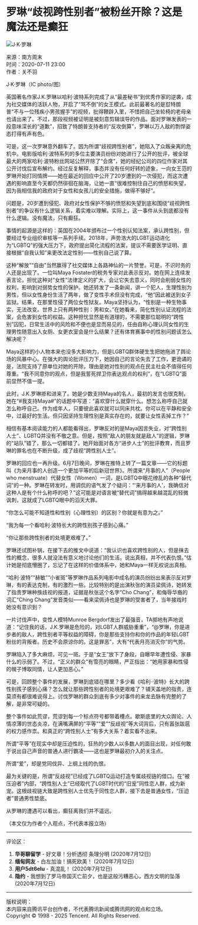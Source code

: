 # 罗琳“歧视跨性别者”被粉丝开除？这是魔法还是癫狂

![J·K·罗琳](https://inews.gtimg.com/newsapp_bt/0/0122113249149_5991/0)

来源：南方周末  
时间：2020-07-11 23:00  
作者：关不羽  

J·K·罗琳（IC photo/图）

英国著名作家J.K.罗琳以哈利·波特系列完成了从“最差秘书”到优秀作家的逆袭，成为社交媒体的活跃人物，开启了“骂不倒”的女王模式。此前最著名的是怼特朗普“不与一位残疾小男孩握手”的视频，批得鞭辟入里，不惜把自己坐轮椅的老母亲也请出来了。不过，那段视频被证明是被刻意剪辑误导的作品。面对罗琳发表的一段意味深长的“道歉”，招致了特朗普支持者的“反攻倒算”，罗琳以万人敌的剽悍姿态打得有声有色。

可是，这一次罗琳意外翻车了。因为所谓“歧视跨性别者”，她陷入了众叛亲离的危机中。电影版哈利·波特系列的多位主要演员纷纷对她进行了公开的批评，被全球最大的两家哈利·波特粉丝网站公然开除了“会席”，她的经纪公司的四位作家对其公开讨伐后宣布解约。经过反复解释，事态并没有任何好转的迹象，一向女王范的罗琳开始打同情牌——她在最近的回应中公开了20岁遭到的一次侵犯，而这次遭遇的影响直至今天都仍然徘徊在脑海，让她一直“很难控制住自己的愤怒和失望，因为我相信我的政府对于女性和女孩儿的安全措施，做得不够好”。

问题是，20岁遭到侵犯、政府对女性保护不够的愤怒和失望到底和围绕“歧视跨性别者”的争议有什么逻辑关系，着实难以理解。实际上，这一事件从头到底都没有什么逻辑。没有魔法，只有癫狂。

事情的起源是这样的：英国在2004年颁布过一个性别认知法案，承认跨性别，但要经过专业组织审核等一系列手续。2018年，声势浩大的LGBT运动进化为“LGBTQ”的强大压力下，政府提出简化流程的法案，提议不需要医学证明、直接根据“自我认知”来更改法定性别——性别自己说了算。

这种“解放”“自由”当然赢得了社交媒体上各路神仙的一片赞誉。可是，不识时务的人还是出现了。一位叫Maya Fostater的税务专家对此表示反对。她在网上连续发表言论，担忧这种对“女性”法律定义的扩大，会让它失去意义，同时会削弱女性的权利，影响到对弱势女性的保护。她还转发了一条新闻，讲一个犯人，生理性别为男性，但以女性身份生活了两年，做了变性手术但没有完成，“他”因此被送到女子监狱。结果，在那里性侵了两位女性狱友。Maya坚持认为，“性别是一种生物事实，无法改变。世界上只有两种性别：男和女。”在她看来，简化性别认证流程的法案，会危害到女性的权益。这种担忧显然是有道理的，不需要那位聪明的“跨性别”囚犯，日常生活中的风险和不便也是显而易见的，任由自称心理认同女性的生理男性随意出入女厕、女更衣室会是什么结果？还有体育赛事中的性别问题该怎么解决呢？

Maya这样的小人物本来也没多大影响力，但是LGBTQ群体硬生生把她拖进了舆论场的风暴中心。在强大的舆论批评压力下，她因自己的言论失去了工作，更诡谲的是，法院支持了原单位对她的开除，理由是她对性别的观点在民主社会不值得任何尊重。“我不同意你的观点，但是我誓死捍卫你表达观点的权利”，在“LGBTQ”面前显然不值一提。

此时，J.K.罗琳掺和进来了。她是少数支持Maya的名人，最初的发言也很克制，她在“#我支持Maya#”的话题中写道：“喜欢穿什么就穿什么。想怎么称呼自己就怎么称呼自己。作为成年人，只要彼此喜欢就可以同床共枕。你可以在平静和安全中，过最好的生活。但只因坚持生理性别是真实存在的，就要让女性丢掉工作？”

相信有基本阅读能力的人都能看得出，罗琳反对的是Maya因言失业，对“跨性别人士”、LGBTQ并没有不敬之意。但是，按照“敌人的朋友就是敌人”的逻辑，罗琳的“站队”错了，那么一切都错了。她开始面对各方“进步人士”的批评教育，而且罗琳的罪名也在不断升级，成了歧视“跨性别人士”。

罗琳的回应也一再升级。6月7日晚间，罗琳在推特上转了一篇文章——它的标题叫《为来月事的人创造一个更加平等的后新冠世界》。所谓来“月事的人”（People who menstruate）代替女性（Women）一词，是LGBTQ中眼花缭乱的各种“替代词”的一种。罗琳在转发时，用调侃的语气发了个疑问：“‘来月事的人’，我确信对这种人是有个什么称呼的吧？”这可能是对语言被“替代词”搞得越来越混乱的轻微讽刺，这就成了LGBTQ眼中的滔天大罪。

“你怎么可能不知道性和性别（心理性别）的区别？你就是有意为之。”

“我为每一个看哈利·波特长大的跨性别孩子感到心痛。”

“你让那些跨性别者的处境更艰难了。”

罗琳还试图补锅，在接下去的推文中说道：“我认识也喜欢跨性别的人，但是抹去性的概念，很多人就没法有意义地讨论他们的生活。说出真相，并不代表仇恨。”估计她是彻底懵圈了，忘记了在这样的价值体系中，她和Maya一样无权说出真相。

“哈利·波特”“赫敏”“小雀斑”等罗琳作品系列电影中成名的演员纷纷出来表示反对罗琳，有的表达克制，有的激烈一些。比较特别的是出演秋张的演员梁佩诗，她转发了指责罗琳种族歧视的报道，证据是秋张这个名字“Cho Chang”，和侮辱华裔的词汇“Ching Chang”发音类似——看来梁佩诗也是罗琳的受害者了，当年接戏时她没有意识到？

一片讨伐声中，变性人模特Munroe Bergdorf发出了最强音，TA掷地有声地说道：“记住我的话，J.K.罗琳是危险的，对LGBT人群威胁重重”，“@罗琳，你是进步者的敌人，跨性别者平等权益的障碍，你是那些支持你和你的作品的年轻LGBT粉丝的背叛者。历史不会原谅你的。这是罪恶”，大有“代表月亮消灭你”的气势。

罗琳陷入了多大麻烦，可见一斑。于是“女王”放下了身段，自曝早年遭性侵、家暴什么的示弱了。不过，“正义的群众”有雪亮的眼睛，严正指出：“她用家暴和性侵的幌子博取同情，让人更加恶心。”

可是，回顾整个事件的发展，罗琳到底错在哪里？多少看《哈利··波特》长大的跨性别孩子感到心痛？怎么就让那些跨性别者的处境更艰难了？铺天盖地的指责，连莫须有都很难说得上。讨伐罗琳的群众到底有多少对事件的来龙去脉有完整的了解，是非常可疑的。

整个事件如此荒谬，荒谬到每一个标点符号都带着槽点。歇斯底里的大众舆论、人情凉薄的世态炎凉，在满嘴满屏的“平等”“爱”“反歧视”等大词背后，只有嚣张跋扈的权力感作祟。和真正的“跨性别人士”有多大关系？着实看不出来。

所谓“平等”在现实中却是压迫性的，狂热的少数人以多数人的面目出现，对任何敢于说出自己声音的普通人进行霸凌——这也是罗琳最初介入的关注点。

所谓“爱”，却是党同伐异、上纲上线的仇恨。

最为关键的是，所谓“反歧视”已经成了LGBTQ运动打造专属歧视链的借口。在“被压迫者”内部，“跨性别人士”已经取代了LGBT时代的“旧宠”同性恋人群，成为新宠。这根歧视链大致是跨性别人士优先于同性恋人群，接下去是普通女性，“压迫者”普通男性垫底。

从罗琳的遭遇可以看出，癫狂离我们并不遥远。

（本文仅为作者个人观点，不代表本报立场）

---

评论区：

1. **华哥聊留学** - 好文章！分析透彻 条理分明 (2020年7月12日)
2. **缅甸网友** - 白左加油！搞死欧美！ (2020年7月12日)
3. **用户5dt6elu** - 真混乱！ (2020年7月12日)
4. **隐约** - 我想到了罗马帝国灭亡前夕，也是这般污糟恶心，西方文明的坠落 (2020年7月12日)

---

版权说明：  
本内容来自腾讯平台创作者，不代表腾讯新闻或腾讯网的观点和立场。  
Copyright © 1998 - 2025 Tencent. All Rights Reserved.